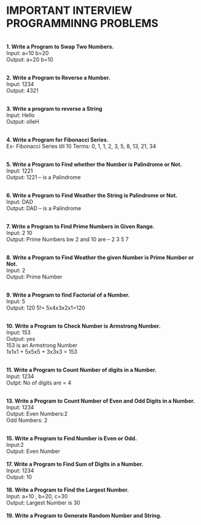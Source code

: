 # IMPORTANT INTERVIEW PROGRAMMINNG PROBLEMS
<br>
<b>1. Write a Program to Swap Two Numbers. </b>
<br>
Input: a=10 b=20
<br>
Output: a=20 b=10
<br>
<br>

<b>2. Write a Program to Reverse a Number.</b>
<br>
Input: 1234
<br>
Output: 4321
<br>
<br>

<b>3. Write a program to reverse a String</b>
<br>
Input: Hello
<br>
Output: olleH
<br>
<br>

<b>4. Write a Program for Fibonacci Series.</b>
<br>
Ex- Fibonacci Series till 10 Terms:
0, 1, 1, 2, 3, 5, 8, 13, 21, 34
<br>
<br>

<b>5. Write a Program to Find whether the Number is Palindrome or Not.</b>
<br>
Input: 1221
<br>
Output: 1221 – is a Palindrome
<br>
<br>

<b>6. Write a Program to Find Weather the String is Palindrome or Not.</b>
<br>
Input: DAD
<br>
Output: DAD – is a Palindrome
<br>
<br>

<b>7. Write a Program to Find Prime Numbers in Given Range.</b>
<br>
Input: 2 10
<br>
Output: Prime Numbers bw 2 and 10 are – 2 3 5 7
<br>
<br>

<b>8. Write a Program to Find Weather the given Number is Prime Number or Not.</b>
<br>
Input: 2
<br>
Output: Prime Number
<br>
<br>

<b>9. Write a Program to find Factorial of a Number.</b>
<br>
Input: 5
<br>
Output: 120 5!= 5x4x3x2x1=120
<br>
<br>

<b>10. Write a Program to Check Number is Armstrong Number.</b>
<br>
Input: 153
<br>
Output: yes
<br>
153 is an Armstrong Number
<br>
1x1x1 + 5x5x5 + 3x3x3 = 153
<br>
<br>

<b>11. Write a Program to Count Number of digits in a Number.</b>
<br>
Input: 1234
<br>
Outpt: No of digits are = 4
<br>
<br>

<b>13. Write a Program to Count Number of Even and Odd Digits in a Number.</b>
<br>
Input: 1234<br>
Output: Even Numbers:2<br>
Odd Numbers: 2
<br>
<br>

<b>15. Write a Program to Find Number is Even or Odd.</b><br>
Input:2<br>
Output: Even Number
<br>
<br>
<b>17. Write a Program to Find Sum of Digits in a Number.</b><br>
Input: 1234<br>
Output: 10
<br>
<br>
<b>18. Write a Program to Find the Largest Number.</b> <br>
Input: a=10 , b=20, c=30<br>
Output: Largest Number is 30
<br>
<br>
<b>19. Write a Program to Generate Random Number and String.</b>
